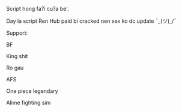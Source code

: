 Script hong fa?i cu?a be'.

Day la script Ren Hub paid bi cracked nen sex ko dc update ¯\_(ツ)_/¯

Support:

BF

King shit

Ro gau

AFS

One piece legendary

Alime fighting sim 
